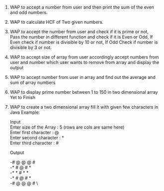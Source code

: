 1. WAP to accept a number from user and then print the sum of the even and odd numbers.
2. WAP to calculate HCF of Two given numbers.
3. WAP to accept the number from user and check if it is prime or not, Pass the number in different function and check if it is Even or Odd, If Even check if number is divisible by 10 or not, If Odd Check if number is divisible by 3 or not.
4. WAP to accept size of array from user accordingly accept numbers from user and number which user wants to remove from array and display the output
5. WAP to accept number from user in array and find out the average and sum of array numbers
6. WAP to display prime number between 1 to 150 in two dimensional array Yet to Finish
7. WAP to create a two dimensional array fill it with given few characters in Java
    Example:

    Input\
    Enter size of the Array : 5 (rows are cols are same here)\
    Enter first character : @\
    Enter second character : *\
    Enter third character : #

    Output

    -# @ @ @ # \
    -* # @ # * \
    -* * # * * \
    -* # @ # * \
    -# @ @ @ # \
